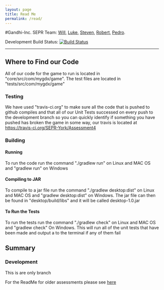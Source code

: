 ```yaml
---
layout: page
title: Read Me
permalink: /read/
---
```


#Gandhi-Inc. SEPR
Team: [Will](https://github.com/will6767), [Luke](https://github.com/lrj509), [Steven](https://github.com/smt529), [Robert](https://github.com/ras570), [Pedro](https://github.com/Wigder).

Development Build Status: [![Build Status](https://travis-ci.org/SEPR-York/Assessment4.svg?branch=master)](https://travis-ci.org/SEPR-York/Assessment4)

---
## Where to Find our Code
All of our code for the game to run is located in "core/src/com/mygdx/game". The test files are located in "tests/src/com/mygdx/game"

### Testing
We have used "travis-ci.org" to make sure all the code that is pushed to github compiles and that all of our Unit Tests successed on every push to the development branch so you can quickly identify if something you have pushed has broken the game in some way, our travis is located at https://travis-ci.org/SEPR-York/Assessment4

### Building

#### Running
To run the code run the command "./gradlew run" on Linux and MAC OS and "gradlew run" on Windows

#### Compiling to JAR
To compile to a jar file run the command "./gradlew desktop:dist" on Linux and MAC OS and "gradlew desktop:dist" on Windows. The jar file can then be found in "desktop/build/libs" and it will be called desktop-1.0.jar

#### To Run the Tests
To run the tests run the command "./gradlew check" on Linux and MAC OS and "gradlew check" On Windows. This will run all of the unit tests that have been made and output a to the terminal if any of them fail


## Summary
### Development
This is are only branch


For the ReadMe for older assessments please see [here](readmeold)
